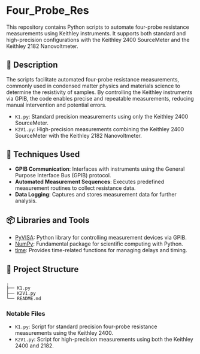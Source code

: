 # Four_Probe_Res

This repository contains Python scripts to automate four-probe resistance measurements using Keithley instruments. It supports both standard and high-precision configurations with the Keithley 2400 SourceMeter and the Keithley 2182 Nanovoltmeter.

## 🧪 Description

The scripts facilitate automated four-probe resistance measurements, commonly used in condensed matter physics and materials science to determine the resistivity of samples. By controlling the Keithley instruments via GPIB, the code enables precise and repeatable measurements, reducing manual intervention and potential errors.

- `K1.py`: Standard precision measurements using only the Keithley 2400 SourceMeter.
- `K2V1.py`: High-precision measurements combining the Keithley 2400 SourceMeter with the Keithley 2182 Nanovoltmeter.

## 🔧 Techniques Used

- **GPIB Communication**: Interfaces with instruments using the General Purpose Interface Bus (GPIB) protocol.
- **Automated Measurement Sequences**: Executes predefined measurement routines to collect resistance data.
- **Data Logging**: Captures and stores measurement data for further analysis.

## 📦 Libraries and Tools

- [PyVISA](https://pyvisa.readthedocs.io/en/latest/): Python library for controlling measurement devices via GPIB.
- [NumPy](https://numpy.org/): Fundamental package for scientific computing with Python.
- [time](https://docs.python.org/3/library/time.html): Provides time-related functions for managing delays and timing.

## 📁 Project Structure

```plaintext
.
├── K1.py
├── K2V1.py
└── README.md
```

### Notable Files

- `K1.py`: Script for standard precision four-probe resistance measurements using the Keithley 2400.
- `K2V1.py`: Script for high-precision measurements using both the Keithley 2400 and 2182.
